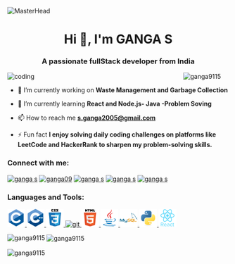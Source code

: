 ![MasterHead](https://user-images.githubusercontent.com/90236635/232446433-d5540fa2-fe28-4bb8-b929-cdb51fe61336.gif)



<h1 align="center">Hi 👋, I'm GANGA S</h1>
<h3 align="center">A passionate fullStack developer from India</h3>
<img align ="left" alt = "coding" width="400" src = "https://i.giphy.com/NgurY1o4z080Jfoyzw.webp"> 


<p align="left"> <img src="https://komarev.com/ghpvc/?username=ganga9115&label=Profile%20views&color=0e75b6&style=flat" alt="ganga9115" /> </p>

- 🔭 I’m currently working on **Waste Management and Garbage Collection**

- 🌱 I’m currently learning **React and Node.js- Java -Problem Soving**

- 📫 How to reach me **s.ganga2005@gmail.com**

- ⚡ Fun fact **I enjoy solving daily coding challenges on platforms like LeetCode and HackerRank to sharpen my problem-solving skills.**

<h3 align="left">Connect with me:</h3>
<p align="left">
<a href="https://www.linkedin.com/in/ganga09/" target="blank"><img align="center" src="https://raw.githubusercontent.com/rahuldkjain/github-profile-readme-generator/master/src/images/icons/Social/linked-in-alt.svg" alt="ganga s" height="30" width="40" /></a>
<a href="https://www.codechef.com/users/ganga09" target="blank"><img align="center" src="https://cdn.jsdelivr.net/npm/simple-icons@3.1.0/icons/codechef.svg" alt="ganga09" height="30" width="40" /></a>
<a href="https://www.hackerrank.com/profile/gans2005nov09" target="blank"><img align="center" src="https://raw.githubusercontent.com/rahuldkjain/github-profile-readme-generator/master/src/images/icons/Social/hackerrank.svg" alt="ganga s" height="30" width="40" /></a>
<a href="https://leetcode.com/u/gans2005nov09/" target="blank"><img align="center" src="https://raw.githubusercontent.com/rahuldkjain/github-profile-readme-generator/master/src/images/icons/Social/leet-code.svg" alt="ganga s" height="30" width="40" /></a>
<a href="https://www.hackerearth.com/@gans2005nov09/" target="blank"><img align="center" src="https://raw.githubusercontent.com/rahuldkjain/github-profile-readme-generator/master/src/images/icons/Social/hackerearth.svg" alt="ganga s" height="30" width="40" /></a>
</p>

<h3 align="left">Languages and Tools:</h3>
<p align="left"> <a href="https://www.cprogramming.com/" target="_blank" rel="noreferrer"> <img src="https://raw.githubusercontent.com/devicons/devicon/master/icons/c/c-original.svg" alt="c" width="40" height="40"/> </a> <a href="https://www.w3schools.com/cpp/" target="_blank" rel="noreferrer"> <img src="https://raw.githubusercontent.com/devicons/devicon/master/icons/cplusplus/cplusplus-original.svg" alt="cplusplus" width="40" height="40"/> </a> <a href="https://www.w3schools.com/css/" target="_blank" rel="noreferrer"> <img src="https://raw.githubusercontent.com/devicons/devicon/master/icons/css3/css3-original-wordmark.svg" alt="css3" width="40" height="40"/> </a> <a href="https://git-scm.com/" target="blank" rel="noreferrer"> <img src="https://www.vectorlogo.zone/logos/git-scm/git-scm-icon.svg" alt="git" width="40" height="40"/> </a> <a href="https://www.w3.org/html/" target="_blank" rel="noreferrer"> <img src="https://raw.githubusercontent.com/devicons/devicon/master/icons/html5/html5-original-wordmark.svg" alt="html5" width="40" height="40"/> </a> <a href="https://www.java.com" target="_blank" rel="noreferrer"> <img src="https://raw.githubusercontent.com/devicons/devicon/master/icons/java/java-original.svg" alt="java" width="40" height="40"/> </a> <a href="https://www.mysql.com/" target="_blank" rel="noreferrer"> <img src="https://raw.githubusercontent.com/devicons/devicon/master/icons/mysql/mysql-original-wordmark.svg" alt="mysql" width="40" height="40"/> </a> <a href="https://www.python.org" target="blank" rel="noreferrer"> <img src="https://raw.githubusercontent.com/devicons/devicon/master/icons/python/python-original.svg" alt="python" width="40" height="40"/> </a> <a href="https://reactjs.org/" target="_blank" rel="noreferrer"> <img src="https://raw.githubusercontent.com/devicons/devicon/master/icons/react/react-original-wordmark.svg" alt="react" width="40" height="40"/> </a> </p>

<p><img align="left" src="https://github-readme-stats.vercel.app/api/top-langs?username=ganga9115&show_icons=true&locale=en&layout=compact" alt="ganga9115" /></p>

<p>&nbsp;<img align="center" src="https://github-readme-stats.vercel.app/api?username=ganga9115&show_icons=true&locale=en" alt="ganga9115" /></p>

<p><img align="center" src="https://github-readme-streak-stats.herokuapp.com/?user=ganga9115&" alt="ganga9115" /></p>
